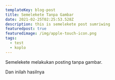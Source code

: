 ```yaml
---
templateKey: blog-post
title: Semelekete Tanpa Gambar
date: 2021-02-25T02:25:53.528Z
description: this is semelekete post sumriwing
featuredpost: true
featuredimage: /img/apple-touch-icon.png
tags:
  - test
  - koplo
---
```

Semelekete melakukan posting tanpa gambar.



Dan inilah hasilnya